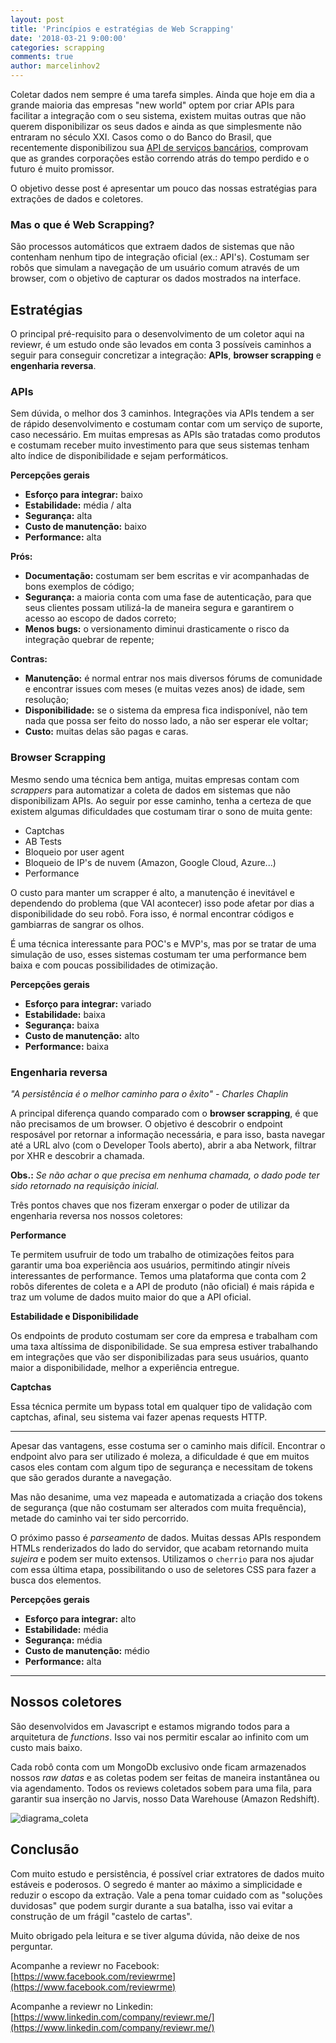```yaml
---
layout: post
title: 'Princípios e estratégias de Web Scrapping'
date: '2018-03-21 9:00:00'
categories: scrapping
comments: true
author: marcelinhov2
---
```


Coletar dados nem sempre é uma tarefa simples. Ainda que hoje em dia a grande maioria das empresas "new world" optem por criar APIs para facilitar a integração com o seu sistema, existem muitas outras que não querem disponibilizar os seus dados e ainda as que simplesmente não entraram no século XXI. Casos como o do Banco do Brasil, que recentemente disponibilizou sua [API de serviços bancários](https://developers.bb.com.br/pt-br/), comprovam que as grandes corporações estão correndo atrás do tempo perdido e o futuro é muito promissor.

O objetivo desse post é apresentar um pouco das nossas estratégias para extrações de dados e coletores.

### Mas o que é Web Scrapping?

São processos automáticos que extraem dados de sistemas que não contenham nenhum tipo de integração oficial (ex.: API's). Costumam ser robôs que simulam a navegação de um usuário comum através de um browser, com o objetivo de capturar os dados mostrados na interface.

## Estratégias

O principal pré-requisito para o desenvolvimento de um coletor aqui na reviewr, é um estudo onde são levados em conta 3 possíveis caminhos a seguir para conseguir concretizar a integração: **APIs**, **browser scrapping** e **engenharia reversa**.

### APIs

Sem dúvida, o melhor dos 3 caminhos. Integrações via APIs tendem a ser de rápido desenvolvimento e costumam contar com um serviço de suporte, caso necessário. Em muitas empresas as APIs são tratadas como produtos e costumam receber muito investimento para que seus sistemas tenham alto índice de disponibilidade e sejam performáticos.

**Percepções gerais**

- **Esforço para integrar:** baixo
- **Estabilidade:** média / alta
- **Segurança:** alta
- **Custo de manutenção:** baixo
- **Performance:** alta

**Prós:**

- **Documentação:** costumam ser bem escritas e vir acompanhadas de bons exemplos de código;
- **Segurança:** a maioria conta com uma fase de autenticação, para que seus clientes possam utilizá-la de maneira segura e garantirem o acesso ao escopo de dados correto; 
- **Menos bugs:** o versionamento diminui drasticamente o risco da integração quebrar de repente;

**Contras:**

- **Manutenção:** é normal entrar nos mais diversos fórums de comunidade e encontrar issues com meses (e muitas vezes anos) de idade, sem resolução;
- **Disponibilidade:** se o sistema da empresa fica indisponível, não tem nada que possa ser feito do nosso lado, a não ser esperar ele voltar;
- **Custo:** muitas delas são pagas e caras. 

### Browser Scrapping

Mesmo sendo uma técnica bem antiga, muitas empresas contam com *scrappers* para automatizar a coleta de dados em sistemas que não disponibilizam APIs. Ao seguir por esse caminho, tenha a certeza de que existem algumas dificuldades que costumam tirar o sono de muita gente:

- Captchas
- AB Tests
- Bloqueio por user agent
- Bloqueio de IP's de nuvem (Amazon, Google Cloud, Azure...)
- Performance

O custo para manter um scrapper é alto, a manutenção é inevitável e dependendo do problema (que VAI acontecer) isso pode afetar por dias a disponibilidade do seu robô. Fora isso, é normal encontrar códigos e gambiarras de sangrar os olhos.

É uma técnica interessante para POC's e MVP's, mas por se tratar de uma simulação de uso, esses sistemas costumam ter uma performance bem baixa e com poucas possibilidades de otimização.


**Percepções gerais**

- **Esforço para integrar:** variado
- **Estabilidade:** baixa
- **Segurança:** baixa
- **Custo de manutenção:** alto
- **Performance:** baixa
 
### Engenharia reversa

*"A persistência é o melhor caminho para o êxito" - Charles Chaplin*

A principal diferença quando comparado com o **browser scrapping**, é que não precisamos de um browser. O objetivo é descobrir o endpoint resposável por retornar a informação necessária, e para isso, basta navegar até a URL alvo (com o Developer Tools aberto), abrir a aba Network, filtrar por XHR e descobrir a chamada. 

**Obs.:** *Se não achar o que precisa em nenhuma chamada, o dado pode ter sido retornado na requisição inicial.*

Três pontos chaves que nos fizeram enxergar o poder de utilizar da engenharia reversa nos nossos coletores:

**Performance**

Te permitem usufruir de todo um trabalho de otimizações feitos para garantir uma boa experiência aos usuários, permitindo atingir níveis interessantes de performance. Temos uma plataforma que conta com 2 robôs diferentes de coleta e a API de produto (não oficial) é mais rápida e traz um volume de dados muito maior do que a API oficial.

**Estabilidade e Disponibilidade**

Os endpoints de produto costumam ser core da empresa e trabalham com uma taxa altíssima de disponibilidade. Se sua empresa estiver trabalhando em integrações que vão ser disponibilizadas para seus usuários, quanto maior a disponibilidade, melhor a experiência entregue.

**Captchas**

Essa técnica permite um bypass total em qualquer tipo de validação com captchas, afinal, seu sistema vai fazer apenas requests HTTP.

<hr>

Apesar das vantagens, esse costuma ser o caminho mais difícil. Encontrar o endpoint alvo para ser utilizado é moleza, a dificuldade é que em muitos casos eles contam com algum tipo de segurança e necessitam de tokens que são gerados durante a navegação.

Mas não desanime, uma vez mapeada e automatizada a criação dos tokens de segurança (que não costumam ser alterados com muita frequência), metade do caminho vai ter sido percorrido.

O próximo passo é *parseamento* de dados. Muitas dessas APIs respondem HTMLs renderizados do lado do servidor, que acabam retornando muita *sujeira* e podem ser muito extensos. Utilizamos o ```cherrio``` para nos ajudar com essa última etapa, possibilitando o uso de seletores CSS para fazer a busca dos elementos.


**Percepções gerais**

- **Esforço para integrar:** alto
- **Estabilidade:** média
- **Segurança:** média
- **Custo de manutenção:** médio
- **Performance:** alta 

<hr>

## Nossos coletores

São desenvolvidos em Javascript e estamos migrando todos para a arquitetura de *functions*. Isso vai nos permitir escalar ao infinito com um custo mais baixo.

Cada robô conta com um MongoDb exclusivo onde ficam armazenados nossos *raw datas* e as coletas podem ser feitas de maneira instantânea ou via agendamento. Todos os reviews coletados sobem para uma fila, para garantir sua inserção no Jarvis, nosso Data Warehouse (Amazon Redshift).

![diagrama_coleta](https://user-images.githubusercontent.com/232648/37443047-6ee29bfa-27e8-11e8-8590-c02d86d34d30.png)

## Conclusão

Com muito estudo e persistência, é possível criar extratores de dados muito estáveis e poderosos. O segredo é manter ao máximo a simplicidade e reduzir o escopo da extração. Vale a pena tomar cuidado com as "soluções duvidosas" que podem surgir durante a sua batalha, isso vai evitar a construção de um frágil "castelo de cartas".

Muito obrigado pela leitura e se tiver alguma dúvida, não deixe de nos perguntar.

Acompanhe a reviewr no Facebook: [https://www.facebook.com/reviewrme](https://www.facebook.com/reviewrme)

Acompanhe a reviewr no Linkedin: [https://www.linkedin.com/company/reviewr.me/](https://www.linkedin.com/company/reviewr.me/)